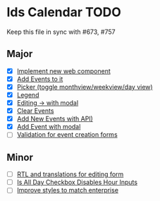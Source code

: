 # Ids Calendar TODO

Keep this file in sync with #673, #757

## Major
- [x] [Implement new web component](https://main-enterprise.demo.design.infor.com/components/calendar/test-allow-single-pane.html)
- [x] [Add Events to it](https://main-enterprise.demo.design.infor.com/components/calendar/test-allow-single-pane.html)
- [x] [Picker (toggle monthview/weekview/day view)](https://main-enterprise.demo.design.infor.com/components/calendar/test-allow-single-pane.html)
- [x] [Legend](https://main-enterprise.demo.design.infor.com/components/calendar/test-allow-single-pane.html)
- [x] [Editing -> with modal](https://main-enterprise.demo.design.infor.com/components/calendar/test-allow-single-pane.html)
- [x] [Clear Events](https://main-enterprise.demo.design.infor.com/components/calendar/test-allow-single-pane.html)
- [x] [Add New Events with API)](https://main-enterprise.demo.design.infor.com/components/calendar/test-allow-single-pane.html)
- [x] [Add Event with modal](https://main-enterprise.demo.design.infor.com/components/calendar/test-allow-single-pane.html)
- [ ] [Validation for event creation forms](https://main-enterprise.demo.design.infor.com/components/calendar/test-allow-single-pane.html)

## Minor
- [ ] [RTL and translations for editing form](https://main-enterprise.demo.design.infor.com/components/calendar/test-allow-single-pane.html)
- [ ] [Is All Day Checkbox Disables Hour Inputs](https://main-enterprise.demo.design.infor.com/components/calendar/test-allow-single-pane.html)
- [ ] [Improve styles to match enterprise](https://main-enterprise.demo.design.infor.com/components/calendar/test-allow-single-pane.html)